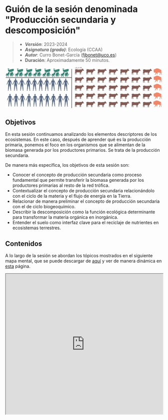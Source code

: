 # Guión de la sesión denominada "Producción secundaria y descomposición"


> + **_Versión_**: 2023-2024
> + **_Asignatura (grado)_**: Ecología (CCAA)
> + **_Autor_**: Curro Bonet-García (fjbonet@uco.es)
> + **Duración**: Aproximadamente 50 minutos.

<img src="https://github.com/aprendiendo-cosas/Te_ecosistemas_prod_sec_descomp_ecologia_ccaa/raw/2023_2024/imagenes/portada.jpg" alt="portada" style="zoom:150%;" />



## Objetivos 

En esta sesión continuamos analizando los elementos descriptores de los ecosistemas. En este caso, después de aprender qué es la producción primaria, ponemos el foco en los organismos que se alimentan de la biomasa generada por los productores primarios. Se trata de la producción secundaria. 

De manera más específica, los objetivos de esta sesión son:

 + Conocer el concepto de producción secundaria como proceso fundamental que permite transferir la biomasa generada por los productores primarias al resto de la red trófica.
 + Contextualizar el concepto de producción secundaria relacionándolo con el ciclo de la materia y el flujo de energía en la Tierra.
 + Relacionar de manera preliminar el concepto de producción secundaria con el de ciclo biogeoquímico.
 + Describir la descomposición como la función ecológica determinante para transformar la materia orgánica en inorgánica. 
 + Entender el suelo como interfaz clave para el reciclaje de nutrientes en ecosistemas terrestres.



 ## Contenidos
A lo largo de la sesión se abordan los tópicos mostrados en el siguiente mapa mental, que se puede descargar de [aquí](https://github.com/aprendiendo-cosas/Te_ecosistemas_prod_sec_descomp_ecologia_ccaa/raw/2023_2024/presentacion/produccion_secundaria_descomposicion.xmind) y ver de  manera dinámica en [esta](https://rawcdn.githack.com/aprendiendo-cosas/Te_ecosistemas_prod_sec_descomp_ecologia_ccaa/2023_2024/presentacion/prod_secundaria_descomposicion.html) página.

<iframe
  src="https://rawcdn.githack.com/aprendiendo-cosas/Te_ecosistemas_prod_sec_descomp_ecologia_ccaa/2023_2024/presentacion/prod_secundaria_descomposicion.html"
  style="width:100%; height:450px;"
></iframe>












